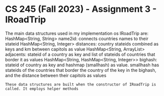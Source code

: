 # CS 245 (Fall 2023) - Assignment 3 - IRoadTrip

The main data structures used in my implementation os IRoadTrip are: 
    HashMap<String, String> name2id: connects countries names to their stateid
    HashMap<String, Integer> distances: country stateids combined as keys and km between capitols as value
    HashMap<String, ArrayList<String>> adjacents: stateid of a country as key and list of stateids of countries that border it as values
    HashMap<String, HashMap<String, Integer>> bighash: stateid of country as key and hashmap (smallhash) as value. smallhash has stateids
      of the countries that border the country of the key in the bighash, and the distance between their capitols as values

    These data structures are built when the constructor of IRoadTrip is called. It employs helper methods
